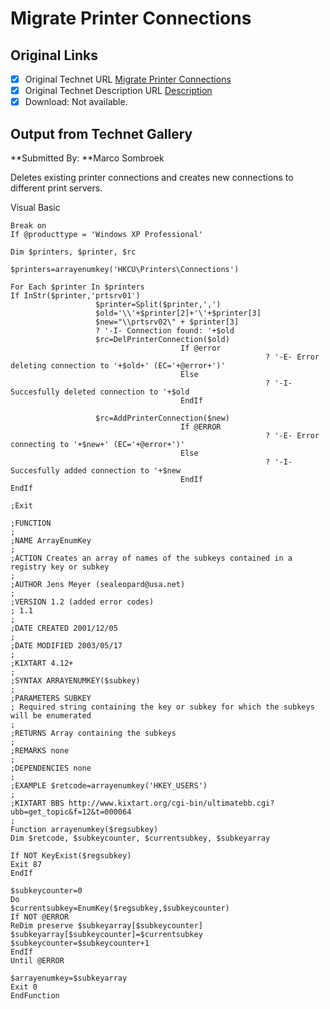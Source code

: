 # Migrate Printer Connections

## Original Links

- [x] Original Technet URL [Migrate Printer Connections](https://gallery.technet.microsoft.com/16bd969b-fefd-4435-afd5-c1b7be337bd5)
- [x] Original Technet Description URL [Description](https://gallery.technet.microsoft.com/16bd969b-fefd-4435-afd5-c1b7be337bd5/description)
- [x] Download: Not available.

## Output from Technet Gallery

**Submitted By: **Marco Sombroek

Deletes existing printer connections and creates new connections to different print servers.

Visual Basic

```
Break on
If @producttype = 'Windows XP Professional'
 
Dim $printers, $printer, $rc
 
$printers=arrayenumkey('HKCU\Printers\Connections')
 
For Each $printer In $printers
If InStr($printer,'prtsrv01')
                   $printer=Split($printer,',')
                   $old='\\'+$printer[2]+'\'+$printer[3]
                   $new="\\prtsrv02\" + $printer[3]
                   ? '-I- Connection found: '+$old
                   $rc=DelPrinterConnection($old)
                                      If @error
                                                         ? '-E- Error deleting connection to '+$old+' (EC='+@error+')'
                                      Else
                                                         ? '-I- Succesfully deleted connection to '+$old
                                      EndIf
                                      
                   $rc=AddPrinterConnection($new)          
                                      If @ERROR
                                                         ? '-E- Error connecting to '+$new+' (EC='+@error+')'
                                      Else
                                                         ? '-I- Succesfully added connection to '+$new
                                      EndIf
EndIf
 
;Exit
 
;FUNCTION
;
;NAME ArrayEnumKey
;
;ACTION Creates an array of names of the subkeys contained in a registry key or subkey
;
;AUTHOR Jens Meyer (sealeopard@usa.net)
;
;VERSION 1.2 (added error codes)
; 1.1
;
;DATE CREATED 2001/12/05
;
;DATE MODIFIED 2003/05/17
;
;KIXTART 4.12+
;
;SYNTAX ARRAYENUMKEY($subkey)
;
;PARAMETERS SUBKEY
; Required string containing the key or subkey for which the subkeys will be enumerated
;
;RETURNS Array containing the subkeys
;
;REMARKS none
;
;DEPENDENCIES none
;
;EXAMPLE $retcode=arrayenumkey('HKEY_USERS')
;
;KIXTART BBS http://www.kixtart.org/cgi-bin/ultimatebb.cgi?ubb=get_topic&f=12&t=000064
;
Function arrayenumkey($regsubkey)
Dim $retcode, $subkeycounter, $currentsubkey, $subkeyarray
 
If NOT KeyExist($regsubkey)
Exit 87
EndIf
 
$subkeycounter=0
Do
$currentsubkey=EnumKey($regsubkey,$subkeycounter)
If NOT @ERROR
ReDim preserve $subkeyarray[$subkeycounter]
$subkeyarray[$subkeycounter]=$currentsubkey
$subkeycounter=$subkeycounter+1
EndIf
Until @ERROR
 
$arrayenumkey=$subkeyarray
Exit 0
EndFunction
```

